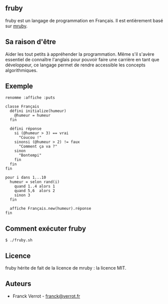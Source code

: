 ## fruby

fruby est un langage de programmation en Français.
Il est entièrement basé sur [mruby](http://www.mruby.org/).

## Sa raison d'être

Aider les tout petits à appréhender la programmation. Même s'il s'avère essentiel de connaître l'anglais pour pouvoir faire une carrière en tant que développeur, ce langage permet de rendre accessible les concepts algorithmiques.

## Exemple

    renomme :affiche :puts
    
    classe Français
      défini initialize(humeur)
        @humeur = humeur
      fin
    
      défini réponse
        si (@humeur > 3) == vrai
          "Coucou !"
        sinonsi (@humeur > 2) != faux 
          "Comment ça va ?"
        sinon
          "Bontempi"
        fin
      fin
    fin
    
    pour i dans 1...10
      humeur = selon rand(i)
        quand 1..4 alors 1
        quand 5,6  alors 2
        sinon 3
      fin
    
      affiche Français.new(humeur).réponse
    fin

## Comment exécuter fruby

    $ ./fruby.sh

## Licence

fruby hérite de fait de la licence de mruby : la licence MIT.

## Auteurs

* Franck Verrot - franck@verrot.fr
